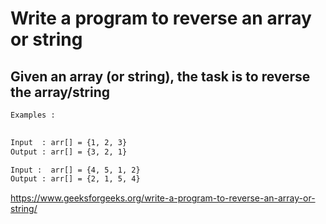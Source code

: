 # Write a program to reverse an array or string

## Given an array (or string), the task is to reverse the array/string

```txt
Examples : 
 

Input  : arr[] = {1, 2, 3}
Output : arr[] = {3, 2, 1}

Input :  arr[] = {4, 5, 1, 2}
Output : arr[] = {2, 1, 5, 4}
```

https://www.geeksforgeeks.org/write-a-program-to-reverse-an-array-or-string/
